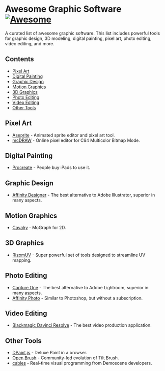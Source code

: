 # Awesome Graphic Software [![Awesome](https://awesome.re/badge-flat.svg)](https://awesome.re)

A curated list of awesome graphic software. This list includes powerful tools for graphic design, 3D modeling, digital painting, pixel art, photo editing, video editing, and more.

## Contents
- [Pixel Art](#pixel-art)
- [Digital Painting](#digital-painting)
- [Graphic Design](#graphic-design)
- [Motion Graphics](#motion-graphics)
- [3D Graphics](#3d-graphics)
- [Photo Editing](#photo-editing)
- [Video Editing](#video-editing)
- [Other Tools](#other-tools)

## Pixel Art
- [Aseprite](https://www.aseprite.org/) - Animated sprite editor and pixel art tool.
- [mcDRAW](https://mcdraw.xyz/) - Online pixel editor for C64 Multicolor Bitmap Mode.

## Digital Painting
- [Procreate](https://procreate.art/) - People buy iPads to use it.

## Graphic Design
- [Affinity Designer](https://affinity.serif.com/en-us/designer/) - The best alternative to Adobe Illustrator, superior in many aspects.

## Motion Graphics
- [Cavalry](https://cavalry.scenegroup.co/) - MoGraph for 2D.
  
## 3D Graphics
- [RizomUV](https://www.rizom-lab.com/) - Super powerful set of tools designed to streamline UV mapping.
  
## Photo Editing
- [Capture One](https://www.captureone.com/) - The best alternative to Adobe Lightroom, superior in many aspects.
- [Affinity Photo](https://affinity.serif.com/en-us/photo/) - Similar to Photoshop, but without a subscription.

## Video Editing
- [Blackmagic Davinci Resolve](https://www.blackmagicdesign.com/products/davinciresolve/) - The best video production application.

## Other Tools
- [DPaint.js](https://github.com/steffest/dpaint-js) - Deluxe Paint in a browser.
- [Open Brush](https://github.com/icosa-foundation/open-brush) - Community-led evolution of Tilt Brush.
- [cables](https://cables.gl/) - Real-time visual programming from Demoscene developers.
